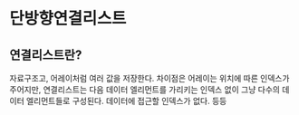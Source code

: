 # 단방향연결리스트

## 연결리스트란?

자료구조고, 어레이처럼 여러 값을 저장한다. 차이점은 어레이는 위치에 따른 인덱스가 주어지만, 연결리스트는 다음 데이터 엘리먼트를 가리키는 인덱스 없이 그냥 다수의 데이터 엘리먼트들로 구성된다. 데이터에 접근할 인덱스가 없다. 등등
